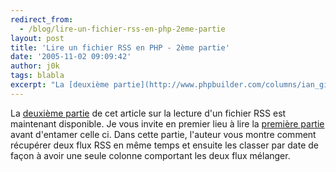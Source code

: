 ```yaml
---
redirect_from:
  - /blog/lire-un-fichier-rss-en-php-2eme-partie
layout: post
title: 'Lire un fichier RSS en PHP - 2ème partie'
date: '2005-11-02 09:09:42'
author: j0k
tags: blabla
excerpt: "La [deuxième partie](http://www.phpbuilder.com/columns/ian_gilfillan20051102.php3) de cet article sur la lecture d'un fichier RSS est maintenant disponible. Je vous invite en premier lieu à lire la [première partie](http://www.j0k3r.net/news-lire-un-fichier-rss-en-php-1iere-partie-733.html) avant d'entamer celle ci.     \nDans cette partie, l'auteur      …"
---
```


La [deuxième partie](http://www.phpbuilder.com/columns/ian_gilfillan20051102.php3) de cet article sur la lecture d'un fichier RSS est maintenant disponible. Je vous invite en premier lieu à lire la [première partie](http://www.j0k3r.net/news-lire-un-fichier-rss-en-php-1iere-partie-733.html) avant d'entamer celle ci.
Dans cette partie, l'auteur vous montre comment récupérer deux flux RSS en même temps et ensuite les classer par date de façon à avoir une seule colonne comportant les deux flux mélanger.

